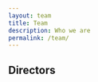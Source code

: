 ```yaml
---
layout: team
title: Team
description: Who we are
permalink: /team/
---
```

<!-- 
On this page you can list team members by defining them in [`_data/team.yml`](https://raw.githubusercontent.com/peterdesmet/petridish/main/_data/team.yml). -->

## Directors